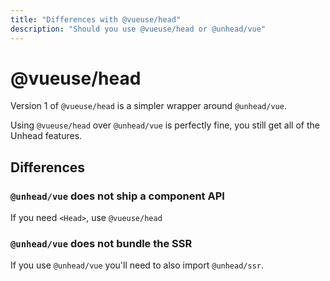 ```yaml
---
title: "Differences with @vueuse/head"
description: "Should you use @vueuse/head or @unhead/vue"
---
```


# @vueuse/head

Version 1 of `@vueuse/head` is a simpler wrapper around `@unhead/vue`. 

Using `@vueuse/head` over `@unhead/vue` is perfectly fine, you still get all of the Unhead features.

## Differences

### `@unhead/vue` does not ship a component API

If you need `<Head>`, use `@vueuse/head`

### `@unhead/vue` does not bundle the SSR

If you use `@unhead/vue` you'll need to also import `@unhead/ssr`.

 
